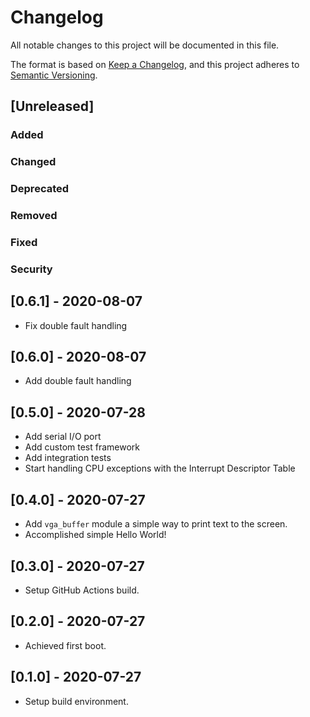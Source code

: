 # Changelog

All notable changes to this project will be documented in this file.

The format is based on [Keep a Changelog](https://keepachangelog.com/en/1.0.0/),
and this project adheres to [Semantic Versioning](https://semver.org/spec/v2.0.0.html).

## [Unreleased]
### Added
### Changed
### Deprecated
### Removed
### Fixed
### Security

## [0.6.1] - 2020-08-07
* Fix double fault handling 

## [0.6.0] - 2020-08-07
* Add double fault handling

## [0.5.0] - 2020-07-28
* Add serial I/O port
* Add custom test framework
* Add integration tests
* Start handling CPU exceptions with the Interrupt Descriptor Table

## [0.4.0] - 2020-07-27
* Add `vga_buffer` module a simple way to print text to the screen.
* Accomplished simple Hello World!

## [0.3.0] - 2020-07-27
* Setup GitHub Actions build.

## [0.2.0] - 2020-07-27
* Achieved first boot.

## [0.1.0] - 2020-07-27
* Setup build environment.

